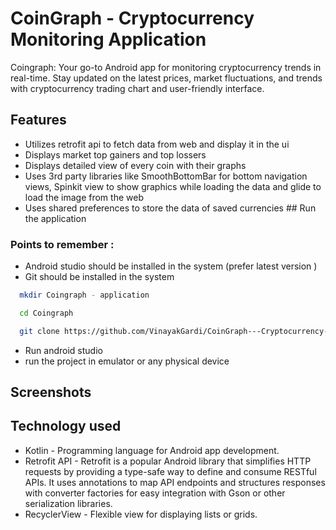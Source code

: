 
# CoinGraph - Cryptocurrency Monitoring Application
Coingraph: Your go-to Android app for monitoring cryptocurrency trends in real-time. Stay updated on the latest prices, market fluctuations, and trends with cryptocurrency trading chart and user-friendly interface.
## Features
- Utilizes retrofit api to fetch data from web and display it in the ui 
- Displays market top gainers and top lossers 
- Displays detailed view of every coin with their graphs
- Uses 3rd party libraries like SmoothBottomBar for bottom navigation views, Spinkit view to show graphics while loading the data and glide to load the image from the web 
- Uses shared preferences to store the data of saved currencies ## Run the application 

### Points to remember : 

- Android studio should be installed in the system  (prefer latest  version )
- Git should be installed in the system





```bash
  mkdir Coingraph - application

  cd Coingraph

  git clone https://github.com/VinayakGardi/CoinGraph---Cryptocurrency-Monitoring-application.git

```
- Run android studio 
- run the project in emulator or any physical device
## Screenshots




## Technology used 
- Kotlin - Programming language for Android app development.
- Retrofit API - Retrofit is a popular Android library that simplifies HTTP requests by providing a type-safe way to define and consume RESTful APIs. It uses annotations to map API endpoints and structures responses with converter factories for easy integration with Gson or other serialization libraries.
- RecyclerView - Flexible view for displaying lists or grids.


